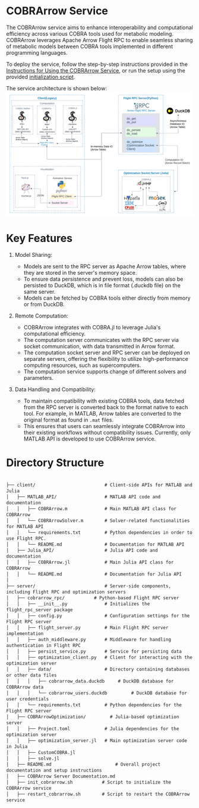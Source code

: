 
# COBRArrow Service
The COBRArrow service aims to enhance interoperability and computational efficiency across various COBRA tools used for metabolic modeling. COBRArrow leverages Apache Arrow Flight RPC to enable seamless sharing of metabolic models between COBRA tools implemented in different programming languages. 

To deploy the service, follow the step-by-step instructions provided in the [Instructions for Using the COBRArrow Service](server/README.md), or run the setup using the provided [initialization script](server/init_cobrarrow.sh).

The service architecture is shown below:
![COBRArrow Architecture](<COBRArrow Architecture.png>)



# Key Features
1. Model Sharing:
   - Models are sent to the RPC server as Apache Arrow tables, where they are stored in the server's memory space. 
   - To ensure data persistence and prevent loss, models can also be persisted to DuckDB, which is in file format (.duckdb file) on the same server.
   - Models can be fetched by COBRA tools either directly from memory or from DuckDB.

2. Remote Computation:
   - COBRArrow integrates with COBRA.jl to leverage Julia's computational efficiency. 
   - The computation server communicates with the RPC server via socket communication, with data transmitted in Arrow format. 
   - The computation socket server and RPC server can be deployed on separate servers, offering the flexibility to utilize high-performance computing resources, such as supercomputers.
   - The computation service supports change of different solvers and parameters.

3. Data Handling and Compatibility:
   - To maintain compatibility with existing COBRA tools, data fetched from the RPC server is converted back to the format native to each tool. For example, in MATLAB, Arrow tables are converted to the original format as found in `.mat` files.
   - This ensures that users can seamlessly integrate COBRArrow into their existing workflows without compatibility issues. Currently, only MATLAB API is developed to use COBRArrow service.


# Directory Structure

```

├── client/                          # Client-side APIs for MATLAB and Julia
│   ├── MATLAB_API/                  # MATLAB API code and documentation
│   │   ├── COBRArrow.m              # Main MATLAB API class for COBRArrow
│   │   └── COBRArrowSolver.m        # Solver-related functionalities for MATLAB API
│   │   └── requirements.txt         # Python dependencies in order to use Flight RPC.
│   │   └── README.md                # Documentation for MATLAB API
│   ├── Julia_API/                   # Julia API code and documentation
│   │   ├── COBRArrow.jl             # Main Julia API class for COBRArrow
│   │   └── README.md                # Documentation for Julia API
│
├── server/                          # Server-side components, including Flight RPC and optimization servers
│   ├── cobrarrow_rpc/           # Python-based Flight RPC server
│   │   ├── __init__.py              # Initializes the flight_rpc_server package
│   │   ├── config.py                # Configuration settings for the Flight RPC server
│   │   ├── flight_server.py         # Main Flight RPC server implementation
│   │   ├── auth_middleware.py       # Middleware for handling authentication in Flight RPC
│   │   ├── persist_service.py       # Service for persisting data
│   │   ├── optimization_client.py   # Client for interacting with the optimization server
│   │   ├── data/                    # Directory containing databases or other data files
│   │   │   ├── cobrarrow_data.duckdb     # DuckDB database for COBRArrow data
│   │   │   └── cobrarrow_users.duckdb         # DuckDB database for user credentials
│   │   └── requirements.txt         # Python dependencies for the Flight RPC server
│   ├── COBRArrowOptimization/         # Julia-based optimization server
│   │   ├── Project.toml             # Julia dependencies for the optimization server
│   │   ├── optimization_server.jl   # Main optimization server code in Julia   
│   │   ├── CustomCOBRA.jl  
│   │   ├── solve.jl   
│   ├── README.md                        # Overall project documentation and setup instructions
│   ├── COBRArrow Server Documentation.md
│   ├── init_cobrarrow.sh           # Script to initialize the COBRArrow service
│   ├── restart_cobrarrow.sh        # Script to restart the COBRArrow service


```



